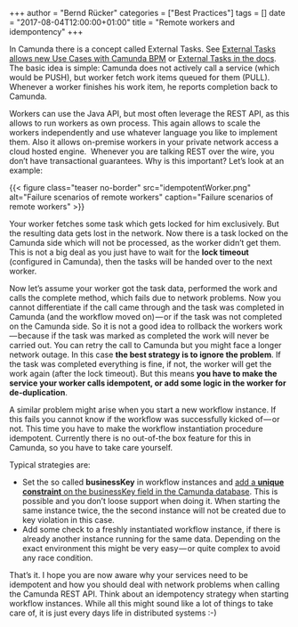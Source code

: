 +++
author = "Bernd Rücker"
categories = ["Best Practices"]
tags = []
date = "2017-08-04T12:00:00+01:00"
title = "Remote workers  and idempontency"
+++


In Camunda there is a concept called External Tasks. See [External Tasks allows new Use Cases with Camunda BPM](https://blog.camunda.org/post/2015/11/external-tasks/) or [External Tasks in the docs](https://docs.camunda.org/manual/latest/user-guide/process-engine/external-tasks/). The basic idea is simple: Camunda does not actively call a service (which would be PUSH), but worker fetch work items queued for them (PULL). Whenever a worker finishes his work item, he reports completion back to Camunda. 



Workers can use the Java API, but most often leverage the REST API, as this allows to run workers as own process. This again allows to scale the workers independently and use whatever language you like to implement them. Also it allows on-premise workers in your private network access a cloud hosted engine. 
Whenever you are talking REST over the wire, you don’t have transactional guarantees. Why is this important? Let’s look at an example:

{{< figure class="teaser no-border" src="idempotentWorker.png" alt="Failure scenarios of remote workers" caption="Failure scenarios of remote workers" >}}

Your worker fetches some task which gets locked for him exclusively. But the resulting data gets lost in the network. Now there is a task locked on the Camunda side which will not be processed, as the worker didn’t get them. This is not a big deal as you just have to wait for the **lock timeout** (configured in Camunda), then the tasks will be handed over to the next worker.

Now let’s assume your worker got the task data, performed the work and calls the complete method, which fails due to network problems. Now you cannot differentiate if the call came through and the task was completed in Camunda (and the workflow moved on) — or if the task was not completed on the Camunda side. So it is not a good idea to rollback the workers work — because if the task was marked as completed the work will never be carried out. You can retry the call to Camunda but you might face a longer network outage. In this case **the best strategy is to ignore the problem**. If the task was completed everything is fine, if not, the worker will get the work again (after the lock timeout). But this means **you have to make the service your worker calls idempotent, or add some logic in the worker for de-duplication**.

A similar problem might arise when you start a new workflow instance. If this fails you cannot know if the workflow was successfully kicked of — or not. This time you have to make the workflow instantiation procedure idempotent. Currently there is no out-of-the box feature for this in Camunda, so you have to take care yourself. 

Typical strategies are:

* Set the so called **businessKey** in workflow instances and [add a **unique constraint** on the businessKey field in the Camunda database](https://docs.camunda.org/manual/latest/user-guide/process-engine/database/#business-key). This is possible and you don’t loose support when doing it. When starting the same instance twice, the the second instance will not be created due to key violation in this case.
* Add some check to a freshly instantiated workflow instance, if there is already another instance running for the same data. Depending on the exact environment this might be very easy — or quite complex to avoid any race condition.

That’s it. I hope you are now aware why your services need to be idempotent and how you should deal with network problems when calling the Camunda REST API. Think about an idempotency strategy when starting workflow instances. While all this might sound like a lot of things to take care of, it is just every days life in distributed systems :-)
